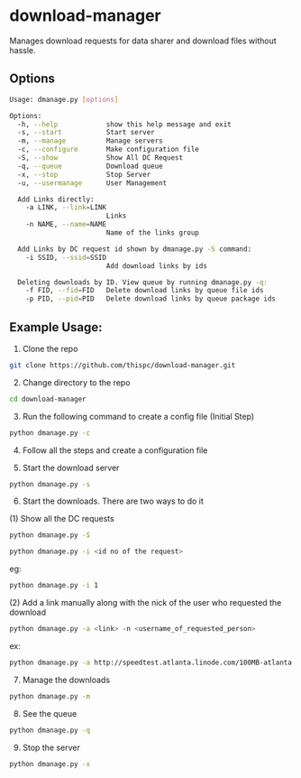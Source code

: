 # download-manager
Manages download requests for data sharer and download files without hassle.  
## Options
```sh
Usage: dmanage.py [options]

Options:
  -h, --help            show this help message and exit
  -s, --start           Start server
  -m, --manage          Manage servers
  -c, --configure       Make configuration file
  -S, --show            Show All DC Request
  -q, --queue           Download queue
  -x, --stop            Stop Server
  -u, --usermanage      User Management

  Add Links directly:
    -a LINK, --link=LINK
                        Links
    -n NAME, --name=NAME
                        Name of the links group

  Add Links by DC request id shown by dmanage.py -S command:
    -i SSID, --ssid=SSID
                        Add download links by ids

  Deleting downloads by ID. View queue by running dmanage.py -q:
    -f FID, --fid=FID   Delete download links by queue file ids
    -p PID, --pid=PID   Delete download links by queue package ids
```

## Example Usage:

1) Clone the repo
```sh
git clone https://github.com/thispc/download-manager.git
```
2) Change directory to the repo
```sh
cd download-manager
```
3) Run the following command to create a config file (Initial Step)
```sh
python dmanage.py -c
```
4) Follow all the steps and create a configuration file

5) Start the download server
```sh
python dmanage.py -s
```
6) Start the downloads. There are two ways to do it

(1) Show all the DC requests
  ```sh
  python dmanage.py -S
  ```
  ```sh
  python dmanage.py -i <id no of the request>
  ```
  eg:
  ```sh
  python dmanage.py -i 1
  ```
(2) Add a link manually along with the nick of the user who requested the download
  ```sh
  python dmanage.py -a <link> -n <username_of_requested_person>
  ```
  ex:
  ```sh
  python dmanage.py -a http://speedtest.atlanta.linode.com/100MB-atlanta.bin -n user1
  ```

7) Manage the downloads
```sh
python dmanage.py -m
```
8) See the queue
```sh
python dmanage.py -q
```
9) Stop the server
```sh
python dmanage.py -x
```
